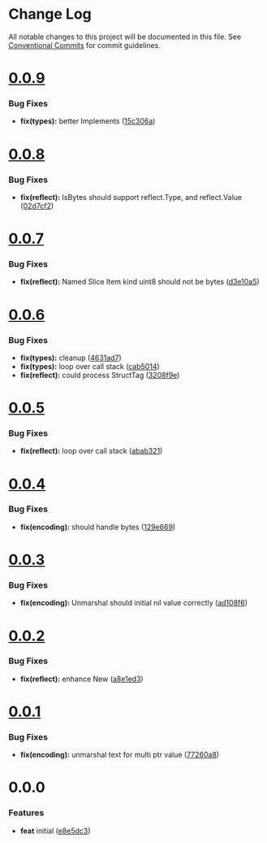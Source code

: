 # Change Log

All notable changes to this project will be documented in this file.
See [Conventional Commits](https://conventionalcommits.org) for commit guidelines.



# [0.0.9](https://github.com/go-courier/x/compare/v0.0.8...v0.0.9)

### Bug Fixes

* **fix(types):** better Implements ([15c306a](https://github.com/go-courier/x/commit/15c306a02638a659355c1e1c04646b72c175903a))



# [0.0.8](https://github.com/go-courier/x/compare/v0.0.7...v0.0.8)

### Bug Fixes

* **fix(reflect):** IsBytes should support reflect.Type, and reflect.Value ([02d7cf2](https://github.com/go-courier/x/commit/02d7cf24f40d96f0fa55912376ee04dedc4296dc))



# [0.0.7](https://github.com/go-courier/x/compare/v0.0.6...v0.0.7)

### Bug Fixes

* **fix(reflect):** Named Slice Item kind uint8 should not be bytes ([d3e10a5](https://github.com/go-courier/x/commit/d3e10a5d69e61fb1fc9f64548429105f56a2ab1d))



# [0.0.6](https://github.com/go-courier/x/compare/v0.0.5...v0.0.6)

### Bug Fixes

* **fix(types):** cleanup ([4631ad7](https://github.com/go-courier/x/commit/4631ad7f597b39c253c37054586ff8110c96c801))
* **fix(types):** loop over call stack ([cab5014](https://github.com/go-courier/x/commit/cab501487ce532ffda18d6d38ec4c163a199ecd2))
* **fix(reflect):** could process StructTag ([3208f9e](https://github.com/go-courier/x/commit/3208f9e05becc08ca20970c890e990e299cae814))



# [0.0.5](https://github.com/go-courier/x/compare/v0.0.4...v0.0.5)

### Bug Fixes

* **fix(reflect):** loop over call stack ([abab321](https://github.com/go-courier/x/commit/abab3215ac091e407b654a2b00f6a0ca78c39415))



# [0.0.4](https://github.com/go-courier/x/compare/v0.0.3...v0.0.4)

### Bug Fixes

* **fix(encoding):** should handle bytes ([129e669](https://github.com/go-courier/x/commit/129e669225863a5516b0a7cb0d7de8247bf5014c))



# [0.0.3](https://github.com/go-courier/x/compare/v0.0.2...v0.0.3)

### Bug Fixes

* **fix(encoding):** Unmarshal should initial nil value correctly ([ad108f6](https://github.com/go-courier/x/commit/ad108f6116d83c40aa65b3f623f654c9d330bcb2))



# [0.0.2](https://github.com/go-courier/x/compare/v0.0.1...v0.0.2)

### Bug Fixes

* **fix(reflect):** enhance New ([a8e1ed3](https://github.com/go-courier/x/commit/a8e1ed328414e95f42ec6b829ad018ba26aac790))



# [0.0.1](https://github.com/go-courier/x/compare/v0.0.0...v0.0.1)

### Bug Fixes

* **fix(encoding):** unmarshal text for multi ptr value ([77260a8](https://github.com/go-courier/x/commit/77260a8d44d760c1cd457878d573fed861c8d58d))



# 0.0.0

### Features

* **feat** initial ([e8e5dc3](https://github.com/go-courier/x/commit/e8e5dc34661b3d1aeef74101b5a68af41a7c6e96))
